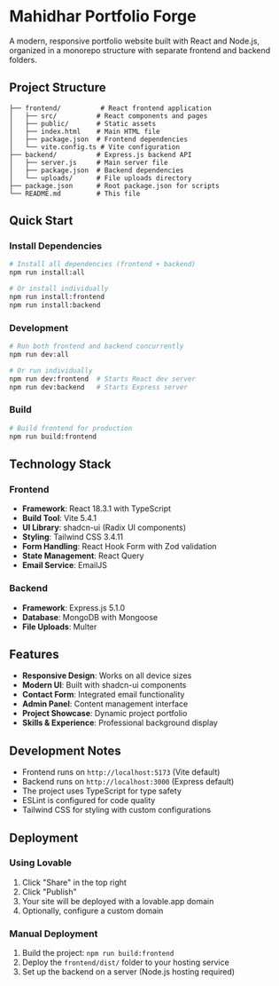 # Mahidhar Portfolio Forge

A modern, responsive portfolio website built with React and Node.js, organized in a monorepo structure with separate frontend and backend folders.

## Project Structure

```
├── frontend/          # React frontend application
│   ├── src/          # React components and pages
│   ├── public/       # Static assets
│   ├── index.html    # Main HTML file
│   ├── package.json  # Frontend dependencies
│   └── vite.config.ts # Vite configuration
├── backend/          # Express.js backend API
│   ├── server.js     # Main server file
│   ├── package.json  # Backend dependencies
│   └── uploads/      # File uploads directory
├── package.json      # Root package.json for scripts
└── README.md         # This file
```

## Quick Start

### Install Dependencies
```bash
# Install all dependencies (frontend + backend)
npm run install:all

# Or install individually
npm run install:frontend
npm run install:backend
```

### Development
```bash
# Run both frontend and backend concurrently
npm run dev:all

# Or run individually
npm run dev:frontend  # Starts React dev server
npm run dev:backend   # Starts Express server
```

### Build
```bash
# Build frontend for production
npm run build:frontend
```

## Technology Stack

### Frontend
- **Framework**: React 18.3.1 with TypeScript
- **Build Tool**: Vite 5.4.1
- **UI Library**: shadcn-ui (Radix UI components)
- **Styling**: Tailwind CSS 3.4.11
- **Form Handling**: React Hook Form with Zod validation
- **State Management**: React Query
- **Email Service**: EmailJS

### Backend
- **Framework**: Express.js 5.1.0
- **Database**: MongoDB with Mongoose
- **File Uploads**: Multer

## Features

- **Responsive Design**: Works on all device sizes
- **Modern UI**: Built with shadcn-ui components
- **Contact Form**: Integrated email functionality
- **Admin Panel**: Content management interface
- **Project Showcase**: Dynamic project portfolio
- **Skills & Experience**: Professional background display

## Development Notes

- Frontend runs on `http://localhost:5173` (Vite default)
- Backend runs on `http://localhost:3000` (Express default)
- The project uses TypeScript for type safety
- ESLint is configured for code quality
- Tailwind CSS for styling with custom configurations

## Deployment

### Using Lovable
1. Click "Share" in the top right
2. Click "Publish"
3. Your site will be deployed with a lovable.app domain
4. Optionally, configure a custom domain

### Manual Deployment
1. Build the project: `npm run build:frontend`
2. Deploy the `frontend/dist/` folder to your hosting service
3. Set up the backend on a server (Node.js hosting required)
